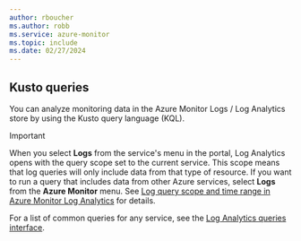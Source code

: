 ```yaml
---
author: rboucher
ms.author: robb
ms.service: azure-monitor
ms.topic: include
ms.date: 02/27/2024
---
```


<a name="sample-kusto-queries"></a>
## Kusto queries

You can analyze monitoring data in the Azure Monitor Logs / Log Analytics store by using the Kusto query language (KQL).

> [!IMPORTANT]
> When you select **Logs** from the service's menu in the portal, Log Analytics opens with the query scope set to the current service. This scope means that log queries will only include data from that type of resource. If you want to run a query that includes data from other Azure services, select **Logs** from the **Azure Monitor** menu. See [Log query scope and time range in Azure Monitor Log Analytics](/azure/azure-monitor/logs/scope) for details.

For a list of common queries for any service, see the [Log Analytics queries interface](/azure/azure-monitor/logs/queries).

